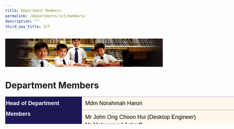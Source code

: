 ```yaml
---
title: Department Members
permalink: /departments/ict/members/
description: ""
third_nav_title: ICT
---
```

![](/images/Sub-banner1.jpg)

Department Members
==================

<table style="margin: auto; outline: 0px; padding: 0px; clear: both; border: none; border-collapse: collapse; color: rgb(0, 0, 0); font-family: &quot;PT Sans&quot;, sans-serif; font-size: 18px; font-style: normal; font-variant-ligatures: normal; font-variant-caps: normal; font-weight: 400; letter-spacing: normal; orphans: 2; text-align: left; text-transform: none; white-space: normal; widows: 2; word-spacing: 0px; -webkit-text-stroke-width: 0px; background-color: rgb(255, 255, 255); text-decoration-thickness: initial; text-decoration-style: initial; text-decoration-color: initial; width: 856px; height: 87px;" class="ive_eobj_center iveo_table ives_tab_blue"><tbody style="margin: 0px; outline: 0px; padding: 0px;"><tr style="margin: 0px; outline: 0px; padding: 0px; background-color: rgb(254, 248, 236);"><th style="margin: 0px; outline: 0px; padding: 2px; text-align: left; background-color: rgb(29, 23, 86); color: rgb(255, 255, 255); width: 246px;">Head of Department</th><td style="margin: 0px; outline: 0px; padding: 10px; text-align: left; background-color: transparent; color: rgb(0, 0, 0); border: 1px solid rgb(168, 165, 201); width: 608px; vertical-align: top;">Mdm Norahmah Haron</td></tr><tr style="margin: 0px; outline: 0px; padding: 0px; background-color: rgb(254, 248, 236);"><th style="margin: 0px; outline: 0px; padding: 2px; text-align: left; background-color: rgb(29, 23, 86); color: rgb(255, 255, 255); width: 206px; vertical-align: top;">Members&nbsp;</th><td style="margin: 0px; outline: 0px; padding: 10px; text-align: center; background-color: transparent; color: rgb(0, 0, 0); border: 1px solid rgb(168, 165, 201);"><div style="margin: 0px; outline: 0px; padding: 0px; line-height: 25.2px;"><span style="margin: 0px; outline: 0px; padding: 0px; background-color: transparent;"></span></div><div style="margin: 0px; outline: 0px; padding: 0px; line-height: 25.2px; text-align: left;"><span style="margin: 0px; outline: 0px; padding: 0px; background-color: transparent;">Mr John Ong Choon Hui (Desktop Engineer)</span><br style="margin: 0px; outline: 0px; padding: 0px;"></div><div style="margin: 0px; outline: 0px; padding: 0px; line-height: 25.2px; text-align: left;"><span style="margin: 0px; outline: 0px; padding: 0px; background-color: transparent;">Mr Mohammed Ashraff</span><br style="margin: 0px; outline: 0px; padding: 0px;"></div><div style="margin: 0px; outline: 0px; padding: 0px; line-height: 25.2px; text-align: left;"><span style="margin: 0px; outline: 0px; padding: 0px; background-color: transparent;">Mr Mohd Zuhaili Che Zakaria (Desktop Engineer)</span></div><div style="margin: 0px; outline: 0px; padding: 0px; line-height: 25.2px; text-align: left;"><span style="margin: 0px; outline: 0px; padding: 0px; background-color: transparent;">Mr Mo Liwen&nbsp;</span><span style="margin: 0px; outline: 0px; padding: 0px; background-color: transparent; text-align: center;">(</span><span style="margin: 0px; outline: 0px; padding: 0px; background-color: transparent; text-align: center;">AV Coordinator</span><span style="margin: 0px; outline: 0px; padding: 0px; background-color: transparent; text-align: center;">)</span></div><div style="margin: 0px; outline: 0px; padding: 0px; line-height: 25.2px; text-align: left;"><span style="margin: 0px; outline: 0px; padding: 0px; background-color: transparent;">Mr Noor Azhar Parnen (ICT Manager)</span></div><div style="margin: 0px; outline: 0px; padding: 0px; line-height: 25.2px; text-align: left;">Miss Nur 'Amirah Binte Jumat<span style="margin: 0px; outline: 0px; padding: 0px; background-color: transparent;"><br style="margin: 0px; outline: 0px; padding: 0px;"></span></div><div style="margin: 0px; outline: 0px; padding: 0px; line-height: 25.2px; text-align: left;">Mdm Nurulhuda Abdul Hamid</div><div style="margin: 0px; outline: 0px; padding: 0px; line-height: 25.2px; text-align: left;">Mr Teo Zhihao<br style="margin: 0px; outline: 0px; padding: 0px;"></div><div style="margin: 0px; outline: 0px; padding: 0px; line-height: 25.2px; text-align: left;"><span style="margin: 0px; outline: 0px; padding: 0px; background-color: transparent;">Ms Teong Wen Jia, Ivy</span></div><div style="margin: 0px; outline: 0px; padding: 0px; line-height: 25.2px; text-align: left;">Mrs Vidya Suresh<span style="margin: 0px; outline: 0px; padding: 0px; background-color: transparent;"><br style="margin: 0px; outline: 0px; padding: 0px;"></span></div><div style="margin: 0px; outline: 0px; padding: 0px; line-height: 25.2px; text-align: left;"><span style="margin: 0px; outline: 0px; padding: 0px; background-color: transparent;">Mr Wong Soong Hung</span><br style="margin: 0px; outline: 0px; padding: 0px;"></div><div style="margin: 0px; outline: 0px; padding: 0px; line-height: 25.2px; text-align: left;"><span style="margin: 0px; outline: 0px; padding: 0px; background-color: transparent;">Ms Yeo Chiew Hoon Rinda</span></div><div style="margin: 0px; outline: 0px; padding: 0px; line-height: 25.2px; text-align: left;"><span style="margin: 0px; outline: 0px; padding: 0px; background-color: transparent;">Ms Zhang Min (ST/CL)</span></div></td></tr></tbody></table>